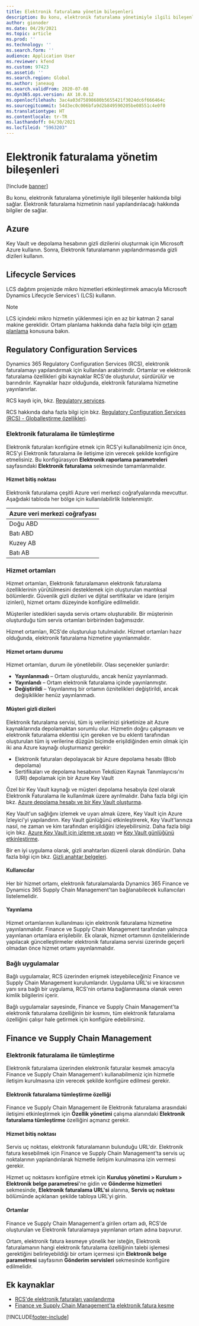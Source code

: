 ```yaml
---
title: Elektronik faturalama yönetim bileşenleri
description: Bu konu, elektronik faturalama yönetimiyle ilgili bileşenler hakkında bilgi sağlar.
author: gionoder
ms.date: 04/29/2021
ms.topic: article
ms.prod: ''
ms.technology: ''
ms.search.form: ''
audience: Application User
ms.reviewer: kfend
ms.custom: 97423
ms.assetid: ''
ms.search.region: Global
ms.author: janeaug
ms.search.validFrom: 2020-07-08
ms.dyn365.ops.version: AX 10.0.12
ms.openlocfilehash: 3ac4a03d75898680b5655421f3024dc6f666464c
ms.sourcegitcommit: 54d3ec0c006bfa9d2b849590205be08551c4e0f0
ms.translationtype: HT
ms.contentlocale: tr-TR
ms.lasthandoff: 04/30/2021
ms.locfileid: "5963203"
---
```

# <a name="electronic-invoicing-administration-components"></a>Elektronik faturalama yönetim bileşenleri

[!include [banner](../includes/banner.md)]


Bu konu, elektronik faturalama yönetimiyle ilgili bileşenler hakkında bilgi sağlar. Elektronik faturalama hizmetinin nasıl yapılandırılacağı hakkında bilgiler de sağlar.

## <a name="azure"></a>Azure

Key Vault ve depolama hesabının gizli dizilerini oluşturmak için Microsoft Azure kullanın. Sonra, Elektronik faturalamanın yapılandırmasında gizli dizileri kullanın.

## <a name="lifecycle-services"></a>Lifecycle Services

LCS dağıtım projenizde mikro hizmetleri etkinleştirmek amacıyla Microsoft Dynamics Lifecycle Services'i (LCS) kullanın.

> [!NOTE]
> LCS içindeki mikro hizmetin yüklenmesi için en az bir katman 2 sanal makine gereklidir. Ortam planlama hakkında daha fazla bilgi için [ortam planlama](../../fin-ops-core/fin-ops/imp-lifecycle/environment-planning.md) konusuna bakın.
 

## <a name="regulatory-configuration-services"></a>Regulatory Configuration Services

Dynamics 365 Regulatory Configuration Services (RCS), elektronik faturalamayı yapılandırmak için kullanılan arabirimdir. Ortamlar ve elektronik faturalama özellikleri gibi kaynaklar RCS'de oluşturulur, sürdürülür ve barındırılır. Kaynaklar hazır olduğunda, elektronik faturalama hizmetine yayınlanırlar.

RCS kaydı için, bkz. [Regulatory services](https://marketing.configure.global.dynamics.com/).

RCS hakkında daha fazla bilgi için bkz. [Regulatory Configuration Services (RCS) - Globalleştirme özellikleri](rcs-globalization-feature.md).

### <a name="integration-with-electronic-invoicing"></a>Elektronik faturalama ile tümleştirme 

Elektronik faturaları konfigüre etmek için RCS'yi kullanabilmeniz için önce, RCS'yi Elektronik faturalama ile iletişime izin verecek şekilde konfigüre etmelisiniz. Bu konfigürasyon **Elektronik raporlama parametreleri** sayfasındaki **Elektronik faturalama** sekmesinde tamamlanmalıdır.

#### <a name="service-endpoint"></a>Hizmet bitiş noktası

Elektronik faturalama çeşitli Azure veri merkezi coğrafyalarında mevcuttur. Aşağıdaki tabloda her bölge için kullanılabilirlik listelenmiştir.

| Azure veri merkezi coğrafyası |
|----------------------------|
| Doğu ABD                    |
| Batı ABD                    |
| Kuzey AB                   |
| Batı AB                    |

### <a name="service-environments"></a>Hizmet ortamları

Hizmet ortamları, Elektronik faturalamanın elektronik faturalama özelliklerinin yürütülmesini desteklemek için oluşturulan mantıksal bölümlerdir. Güvenlik gizli dizileri ve dijital sertifikalar ve idare (erişim izinleri), hizmet ortamı düzeyinde konfigüre edilmelidir.

Müşteriler istedikleri sayıda servis ortamı oluşturabilir. Bir müşterinin oluşturduğu tüm servis ortamları birbirinden bağımsızdır.

Hizmet ortamları, RCS'de oluşturulup tutulmalıdır. Hizmet ortamları hazır olduğunda, elektronik faturalama hizmetine yayınlanmalıdır.

#### <a name="service-environment-status"></a>Hizmet ortamı durumu

Hizmet ortamları, durum ile yönetilebilir. Olası seçenekler şunlardır:

- **Yayınlanmadı** – Ortam oluşturuldu, ancak henüz yayınlanmadı.
- **Yayınlandı** – Ortam elektronik faturalama içinde yayınlanmıştır.
- **Değiştirildi** – Yayınlanmış bir ortamın öznitelikleri değiştirildi, ancak değişiklikler henüz yayınlanmadı.

#### <a name="customer-secrets"></a>Müşteri gizli dizileri

Elektronik faturalama servisi, tüm iş verilerinizi şirketinize ait Azure kaynaklarında depolamaktan sorumlu olur. Hizmetin doğru çalışmasını ve elektronik faturalama eklentisi için gereken ve bu eklenti tarafından oluşturulan tüm iş verilerine düzgün biçimde erişildiğinden emin olmak için iki ana Azure kaynağı oluşturmanız gerekir:

- Elektronik faturaları depolayacak bir Azure depolama hesabı (Blob depolama)
- Sertifikaları ve depolama hesabının Tekdüzen Kaynak Tanımlayıcısı'nı (URI) depolamak için bir Azure Key Vault


Özel bir Key Vault kaynağı ve müşteri depolama hesabıyla özel olarak Elektronik Faturalama ile kullanılmak üzere ayrılmalıdır. Daha fazla bilgi için bkz. [Azure depolama hesabı ve bir Key Vault oluşturma](e-invoicing-create-azure-storage-account-key-vault.md).

Key Vault'un sağlığını izlemek ve uyarı almak üzere, Key Vault için Azure İzleyici'yi yapılandırın. Key Vault günlüğünü etkinleştirerek, Key Vault'larınıza nasıl, ne zaman ve kim tarafından erişildiğini izleyebilirsiniz. Daha fazla bilgi için bkz. [Azure Key Vault için izleme ve uyarı](/azure/key-vault/general/alert) ve [Key Vault günlüğünü etkinleştirme](/azure/key-vault/general/howto-logging?tabs=azure-cli).

Bir en iyi uygulama olarak, gizli anahtarları düzenli olarak döndürün. Daha fazla bilgi için bkz. [Gizli anahtar belgeleri](/azure/key-vault/secrets/).

#### <a name="users"></a>Kullanıcılar

Her bir hizmet ortamı, elektronik faturalamalarda Dynamics 365 Finance ve Dynamics 365 Supply Chain Management'tan bağlanabilecek kullanıcıları listelemelidir.

#### <a name="publication"></a>Yayınlama

Hizmet ortamlarının kullanılması için elektronik faturalama hizmetine yayınlanmalıdır. Finance ve Supply Chain Management tarafından yalnızca yayınlanan ortamlara erişilebilir. Ek olarak, hizmet ortamının özniteliklerinde yapılacak güncelleştirmeler elektronik faturalama servisi üzerinde geçerli olmadan önce hizmet ortamı yayınlanmalıdır.

### <a name="connected-applications"></a>Bağlı uygulamalar

Bağlı uygulamalar, RCS üzerinden erişmek isteyebileceğiniz Finance ve Supply Chain Management kurulumlarıdır. Uygulama URL'si ve kiracısının yanı sıra bağlı bir uygulama, RCS'nin ortama bağlanmasına olanak veren kimlik bilgilerini içerir.

Bağlı uygulamalar sayesinde, Finance ve Supply Chain Management'ta elektronik faturalama özelliğinin bir kısmını, tüm elektronik faturalama özelliğini çalışır hale getirmek için konfigüre edebilirsiniz.

## <a name="finance-and-supply-chain-management"></a>Finance ve Supply Chain Management

### <a name="integration-with-electronic-invoicing"></a>Elektronik faturalama ile tümleştirme

Elektronik faturalama üzerinden elektronik faturalar kesmek amacıyla Finance ve Supply Chain Management'ı kullanabilmeniz için hizmetle iletişim kurulmasına izin verecek şekilde konfigüre edilmesi gerekir.

#### <a name="electronic-invoicing-integration-feature"></a>Elektronik faturalama tümleştirme özelliği

Finance ve Supply Chain Management ile Elektronik faturalama arasındaki iletişimi etkinleştirmek için **Özellik yönetimi** çalışma alanındaki **Elektronik faturalama tümleştirme** özelliğini açmanız gerekir.

#### <a name="service-endpoint"></a>Hizmet bitiş noktası

Servis uç noktası, elektronik faturalamanın bulunduğu URL'dir. Elektronik fatura kesebilmek için Finance ve Supply Chain Management'ta servis uç noktalarının yapılandırılarak hizmetle iletişim kurulmasına izin vermesi gerekir.

Hizmet uç noktasını konfigüre etmek için **Kuruluş yönetimi \> Kurulum \> Elektronik belge parametresi**'ne gidin ve **Gönderme hizmetleri** sekmesinde, **Elektronik faturalama URL'si** alanına, **Servis uç noktası** bölümünde açıklanan şekilde tabloya URL'yi girin.

#### <a name="environments"></a>Ortamlar

Finance ve Supply Chain Management'a girilen ortam adı, RCS'de oluşturulan ve Elektronik faturalamaya yayınlanan ortam adına başvurur.

Ortam, elektronik fatura kesmeye yönelik her isteğin, Elektronik faturalamanın hangi elektronik faturalama özelliğinin talebi işlemesi gerektiğini belirleyebildiği bir ortam içermesi için **Elektronik belge parametresi** sayfasının **Gönderim servisleri** sekmesinde konfigüre edilmelidir.

## <a name="additional-resources"></a>Ek kaynaklar

- [RCS'de elektronik faturaları yapılandırma](e-invoicing-configuration-rcs.md)
- [Finance ve Supply Chain Management'ta elektronik fatura kesme](e-invoicing-issuing-electronic-invoices-finance-supply-chain-management.md)


[!INCLUDE[footer-include](../../includes/footer-banner.md)]
